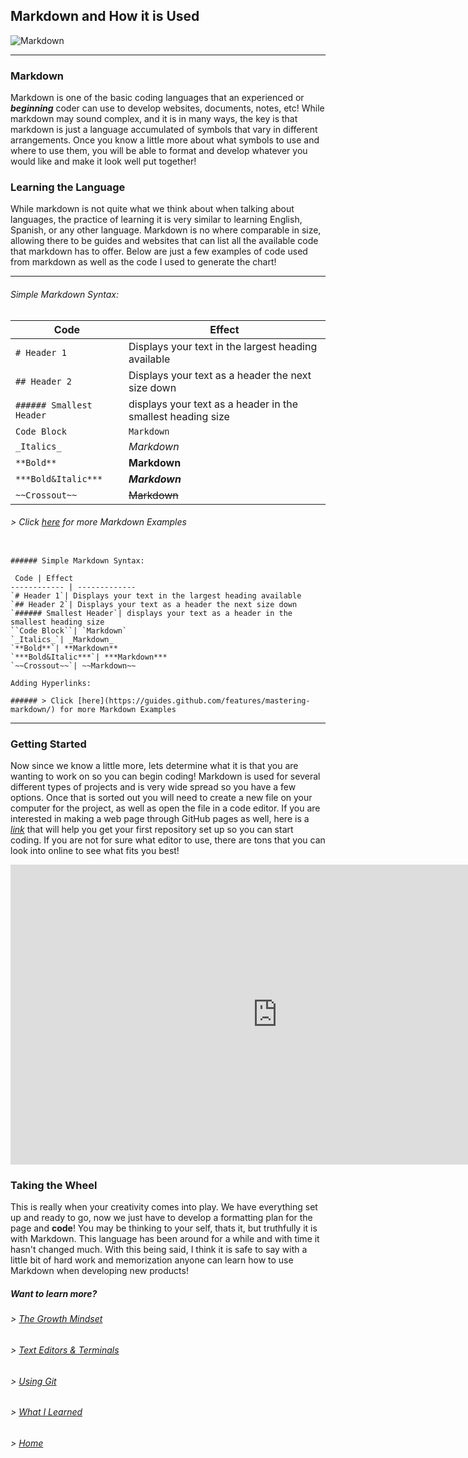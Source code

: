 ## Markdown and How it is Used

![Markdown](https://static1.makeuseofimages.com/wordpress/wp-content/uploads/2015/12/learn-markdown.jpg)

----

### Markdown

Markdown is one of the basic coding languages that an experienced or ***beginning*** coder can use to develop websites, documents, notes, etc! While markdown may sound complex, and it is in many ways, the key is that markdown is just a language accumulated of symbols that vary in different arrangements. Once you know a little more about what symbols to use and where to use them, you will be able to format and develop whatever you would like and make it look well put together! 

### Learning the Language 

While markdown is not quite what we think about when talking about languages, the practice of learning it is very similar to learning English, Spanish, or any other language. Markdown is no where comparable in size, allowing there to be guides and websites that can list all the available code that markdown has to offer. Below are just a few examples of code used from markdown as well as the code I used to generate the chart!

----

###### Simple Markdown Syntax:

Code | Effect
------------ | -------------
`# Header 1`| Displays your text in the largest heading available
`## Header 2`| Displays your text as a header the next size down
`###### Smallest Header`| displays your text as a header in the smallest heading size
``Code Block``| `Markdown`
`_Italics_`| _Markdown_ 
`**Bold**`| **Markdown**
`***Bold&Italic***`| ***Markdown***
`~~Crossout~~`| ~~Markdown~~


###### > Click [here](https://guides.github.com/features/mastering-markdown/) for more Markdown Examples

```

###### Simple Markdown Syntax:

 Code | Effect
------------ | -------------
`# Header 1`| Displays your text in the largest heading available
`## Header 2`| Displays your text as a header the next size down
`###### Smallest Header`| displays your text as a header in the smallest heading size
``Code Block``| `Markdown`
`_Italics_`| _Markdown_ 
`**Bold**`| **Markdown**
`***Bold&Italic***`| ***Markdown***
`~~Crossout~~`| ~~Markdown~~

Adding Hyperlinks:

###### > Click [here](https://guides.github.com/features/mastering-markdown/) for more Markdown Examples

```

----

### Getting Started

Now since we know a little more, lets determine what it is that you are wanting to work on so you can begin coding! Markdown is used for several different types of projects and is very wide spread so you have a few options. Once that is sorted out you will need to create a new file on your computer for the project, as well as open the file in a code editor. If you are interested in making a web page through GitHub pages as well, here is a [_link_](https://pages.github.com/) that will help you get your first repository set up so you can start coding.  If you are not for sure what editor to use, there are tons that you can look into online to see what fits you best!


<iframe width="853" height="480" src="https://www.youtube.com/embed/2MsN8gpT6jY" title="YouTube video player" frameborder="0" allow="accelerometer; autoplay; clipboard-write; encrypted-media; gyroscope; picture-in-picture" allowfullscreen></iframe>


### Taking the Wheel

This is really when your creativity comes into play. We have everything set up and ready to go, now we just have to develop a formatting plan for the page and **code**! You may be thinking to your self, thats it, but truthfully it is with Markdown. This language has been around for a while and with time it hasn't changed much. With this being said, I think it is safe to say with a little bit of hard work and memorization anyone can learn how to use Markdown when developing new products!

##### Want to learn more?
###### > [_The Growth Mindset_](https://austinnich.github.io/reading-notes)
###### > [_Text Editors & Terminals_](https://austinnich.github.io/reading-notes/texteditors-terminals)
###### > [_Using Git_](https://austinnich.github.io/reading-notes/git)
###### > [_What I Learned_](https://austinnich.github.io/reading-notes/whatilearned)

###### > [_Home_](https://austinnich.github.io/reading-notes/home)